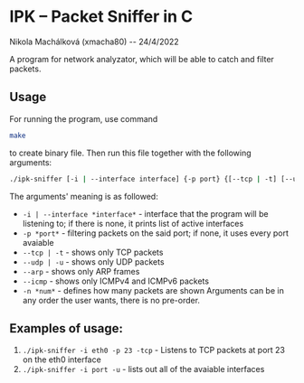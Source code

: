 # IPK – Packet Sniffer in C
Nikola Machálková (xmacha80) -- 24/4/2022

A program for network analyzator, which will be able to catch and filter packets. 

## Usage
For running the program, use command 
```bash 
make
```
to create binary file. Then run this file together with the following arguments:
```bash 
./ipk-sniffer [-i | --interface interface] {-p port} {[--tcp | -t] [--udp | -u] [--arp] [--icmp] } { -n num}
```
The arguments' meaning is as followed:
- `-i | --interface *interface*` - interface that the program will be listening to; if there is none, it prints list of active interfaces
- `-p *port*` - filtering packets on the said port; if none, it uses every port avaiable
- `--tcp | -t` - shows only TCP packets
- `--udp | -u` - shows only UDP packets
- `--arp` - shows only ARP frames
- `--icmp` - shows only ICMPv4 and ICMPv6 packets
- `-n *num*` - defines how many packets are shown
Arguments can be in any order the user wants, there is no pre-order.

## Examples of usage: 
1. `./ipk-sniffer -i eth0 -p 23 -tcp` - Listens to TCP packets at port 23 on the eth0 interface
2. `./ipk-sniffer -i port -u` - lists out all of the avaiable interfaces
